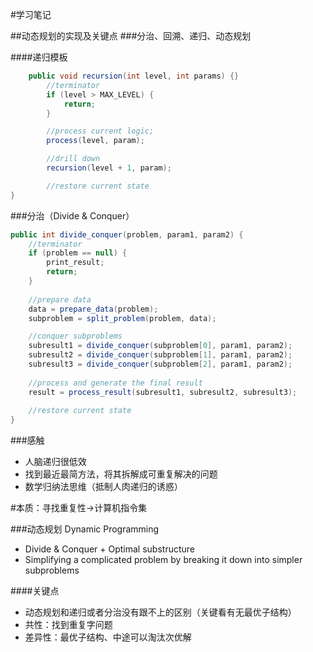 #学习笔记

##动态规划的实现及关键点
###分治、回溯、递归、动态规划


####递归模板
```java
    public void recursion(int level, int params) {}
        //terminator
        if (level > MAX_LEVEL) {
            return;
        }   

        //process current logic;
        process(level, param);

        //drill down
        recursion(level + 1, param);

        //restore current state
}   
```

###分治（Divide & Conquer）
```java
public int divide_conquer(problem, param1, param2) {
    //terminator
    if (problem == null) {
        print_result;
        return;
    }
        
    //prepare data
    data = prepare_data(problem);
    subproblem = split_problem(problem, data);

    //conquer subproblems
    subresult1 = divide_conquer(subproblem[0], param1, param2);
    subresult2 = divide_conquer(subproblem[1], param1, param2);
    subresult3 = divide_conquer(subproblem[2], param1, param2);
    
    //process and generate the final result
    result = process_result(subresult1, subresult2, subresult3);
    
    //restore current state
}
```

###感触
* 人脑递归很低效
* 找到最近最简方法，将其拆解成可重复解决的问题
* 数学归纳法思维（抵制人肉递归的诱惑）

#本质：寻找重复性->计算机指令集

###动态规划 Dynamic Programming
* Divide & Conquer + Optimal substructure
* Simplifying a complicated problem by breaking it down into simpler subproblems

####关键点
* 动态规划和递归或者分治没有跟不上的区别（关键看有无最优子结构）
* 共性：找到重复字问题
* 差异性：最优子结构、中途可以淘汰次优解